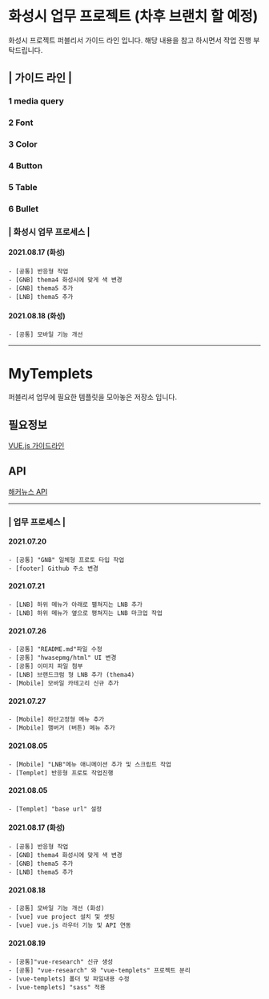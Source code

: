# 화성시 업무 프로젝트 (차후 브랜치 할 예정)

화성시 프로젝트 퍼블리서 가이드 라인 입니다. 해당 내용을 참고 하시면서 작업 진행 부탁드립니다.

## | 가이드 라인 |

### 1 media query

### 2 Font

### 3 Color

### 4 Button

### 5 Table

### 6 Bullet

### | 화성시 업무 프로세스 |

#### 2021.08.17 (화성)

```
- [공통] 반응형 작업
- [GNB] thema4 화성시에 맞게 색 변경
- [GNB] thema5 추가
- [LNB] thema5 추가
```

#### 2021.08.18 (화성)

```
- [공통] 모바일 기능 개선
```

---

# MyTemplets

퍼블리셔 업무에 필요한 템플릿을 모아놓은 저장소 입니다.

## 필요정보

[VUE.js 가이드라인](https://vuejs.org/v2/style-guide/)

## API

[해커뉴스 API](https://github.com/tastejs/hacker-news-pwas/blob/master/docs/api.md)

---

### | 업무 프로세스 |

#### 2021.07.20

```
- [공통] "GNB" 일체형 프로토 타입 작업
- [footer] Github 주소 변경
```

#### 2021.07.21

```
- [LNB] 하위 메뉴가 아래로 펼쳐지는 LNB 추가
- [LNB] 하위 메뉴가 옆으로 평쳐지는 LNB 마크업 작업
```

#### 2021.07.26

```
- [공통] "README.md"파일 수정
- [공통] "hwasepmg/html" UI 변경
- [공통] 이미지 파일 첨부
- [LNB] 브랜드크럼 형 LNB 추가 (thema4)
- [Mobile] 모바일 카테고리 신규 추가

```

#### 2021.07.27

```
- [Mobile] 하단고정형 메뉴 추가
- [Mobile] 햄버거 (버튼) 메뉴 추가
```

#### 2021.08.05

```
- [Mobile] "LNB"메뉴 애니메이션 추가 및 스크립트 작업
- [Templet] 반응형 프로토 작업진행
```

#### 2021.08.05

```
- [Templet] "base url" 설정

```

#### 2021.08.17 (화성)

```
- [공통] 반응형 작업
- [GNB] thema4 화성시에 맞게 색 변경
- [GNB] thema5 추가
- [LNB] thema5 추가
```

#### 2021.08.18

```
- [공통] 모바일 기능 개선 (화성)
- [vue] vue project 설치 및 셋팅
- [vue] vue.js 라우터 기능 및 API 연동
```

#### 2021.08.19

```
- [공통]"vue-research" 신규 생성
- [공통] "vue-research" 와 "vue-templets" 프로젝트 분리
- [vue-templets] 폴더 및 파일내용 수정
- [vue-templets] "sass" 적용
```
